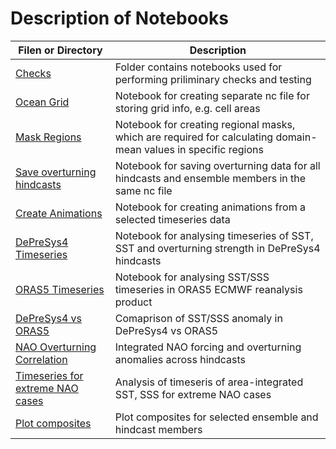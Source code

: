 # Description of Notebooks

| Filen or Directory | Description |
| --- | --- |
| [Checks](./Quick_Checks) | Folder contains notebooks used for performing priliminary checks and testing |
| [Ocean Grid](./Postprocessing/Area_cell_ocean.ipynb) | Notebook for creating separate nc file for storing grid info, e.g. cell areas |
| [Mask Regions](./Postprocessing/Mask_Regions.ipynb) | Notebook for creating regional masks, which are required for calculating domain-mean values in specific regions | 
| [Save overturning hindcasts](./Postprocessing/Save_overturning_hindcasts.ipynb) | Notebook for saving overturning data for all hindcasts and ensemble members in the same nc file |
| [Create Animations](./Postprocessing/Movie_NAO_Wind_SST.ipynb) | Notebook for creating animations from a selected timeseries data |
| [DePreSys4 Timeseries](./Analysis/Timeseries_DePreSys4_Overturning_SST_anomaly.ipynb) | Notebook for analysing timeseries of SST, SST and overturning strength in DePreSys4 hindcasts|
| [ORAS5 Timeseries](./Analysis/Timeseries_ORAS5_SST_anomaly.ipynb) | Notebook for analysing SST/SSS timeseries in ORAS5 ECMWF reanalysis product |
| [DePreSys4 vs ORAS5](./Analysis/Compare_DePreSys4_ORAS5.ipynb) | Comaprison of SST/SSS anomaly in DePreSys4 vs ORAS5 |
| [NAO Overturning Correlation](./Analysis/NAO_Overturning_Correlate.ipynb) | Integrated NAO forcing and overturning anomalies across hindcasts |
| [Timeseries for extreme NAO cases](./Analysis/Extreme_NAO_SST_SSS_timeseries.ipynb) | Analysis of timeseris of area-integrated SST, SSS for extreme NAO cases |
| [Plot composites](./Analysis/Plot_Composite_diagnostics_NAO.ipynb) | Plot composites for selected ensemble and hindcast members |  
